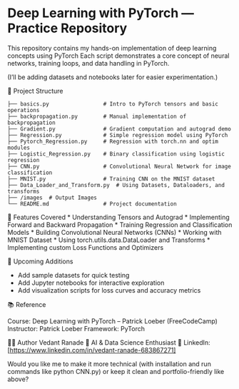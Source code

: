 # Deep Learning with PyTorch — Practice Repository

This repository contains my hands-on implementation of deep learning concepts using PyTorch
Each script demonstrates a core concept of neural networks, training loops, and data handling in PyTorch.

(I’ll be adding datasets and notebooks later for easier experimentation.)

<ln>
  
📁 Project Structure

```
├── basics.py                 # Intro to PyTorch tensors and basic operations  
├── backpropagation.py        # Manual implementation of backpropagation  
├── Gradient.py               # Gradient computation and autograd demo  
├── Regression.py             # Simple regression model using PyTorch  
├── Pytorch_Regression.py     # Regression with torch.nn and optim modules  
├── Logistic_Regression.py    # Binary classification using logistic regression  
├── CNN.py                    # Convolutional Neural Network for image classification  
├── MNIST.py                  # Training CNN on the MNIST dataset  
├── Data_Loader_and_Transform.py  # Using Datasets, Dataloaders, and transforms  
├── /images  # Output Images 
└── README.md                 # Project documentation  
```

<ln>
🚀 Features Covered
* Understanding Tensors and Autograd
* Implementing Forward and Backward Propagation
* Training Regression and Classification Models
* Building Convolutional Neural Networks (CNNs)
* Working with MNIST Dataset
* Using torch.utils.data.DataLoader and Transforms
* Implementing custom Loss Functions and Optimizers

🧩 Upcoming Additions

* Add sample datasets for quick testing
* Add Jupyter notebooks for interactive exploration
* Add visualization scripts for loss curves and accuracy metrics

📚 Reference

Course: Deep Learning with PyTorch – Patrick Loeber (FreeCodeCamp)
Instructor: Patrick Loeber
Framework: PyTorch

🧑‍💻 Author
Vedant Ranade
📍 AI & Data Science Enthusiast
🔗 LinkedIn: [https://www.linkedin.com/in/vedant-ranade-683867271]

Would you like me to make it more technical (with installation and run commands like python CNN.py) or keep it clean and portfolio-friendly like above?

